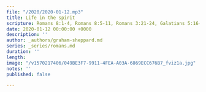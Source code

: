 ```yaml
---
file: "/2020/2020-01-12.mp3"
title: Life in the spirit
scripture: Romans 8:1-4, Romans 8:5-11, Romans 3:21-24, Galatians 5:16-24
date: 2020-01-12 00:00:00 +0000
description: ''
author: _authors/graham-sheppard.md
series: _series/romans.md
duration: ''
length: 
image: "/v1570217406/049BE3F7-9911-4FEA-A03A-6869ECC676B7_fviz1a.jpg"
notes: ''
published: false

---
```

